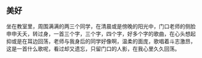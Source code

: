 ## 美好

坐在教室里，周围满满的两三个同学，在清晨或是傍晚的阳光中，门口老师的侧脸申申夭夭，转过身，一首三个字，三个字，四个字，好多个字的歌曲，在心头想起抑或是在耳边回荡，老师与我身后的同学好像啊，温柔的面庞，歌唱着斗志激昂，这是一首什么歌呢，看过却又遗忘，只留门口的人影，在我心里久久回荡。